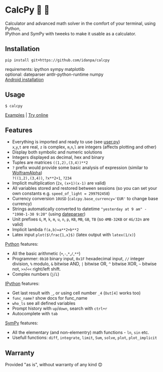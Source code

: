 # CalcPy 🧮 🐍

Calculator and advanced math solver in the comfort of your terminal, using Python,   
IPython and SymPy with tweeks to make it usable as a calculator.

## Installation 
```
pip install git+https://github.com/idanpa/calcpy
```
requirements: ipython sympy matplotlib   
optional: dateparser antlr-python-runtime numpy  
[Android installation](docs/android.md)
## Usage
```
$ calcpy
```
[Examples](docs/examples.md) | [Try online](https://replit.com/@idanp/CalcPy?embed=true)

## Features

* Everything is imported and ready to use (see [user.py](calcpy/user.py))  
  `x`,`y`,`t` are real, `z` is complex, `m`,`n`,`l` are integers (affects plotting and other)
* Display both symbolic and numeric solutions
* Integers displayed as decimal, hex and binary
* Tuples are matrices `((1,2),(3,4))**2`        
* `?` prefix would provide some basic analysis of expression (similar to [WolframAlpha](https://www.wolframalpha.com/))  
`?((1,2),(3,4))`, `?x**2+1`, `?234` 
* Implicit multiplication (`2x`, `(x+1)(x-1)` are valid)
* All variables stored and restored between sessions (so you can set your own constants e.g. `speed_of_light = 299792458`)
* Currency conversion `10USD` (`calcpy.base_currency='EUR'` to change base currency)
* Strings automatically converted to datetime `"yesterday at 9 am" - "1990-1-30 9:20"` (using [dateparser](https://github.com/scrapinghub/dateparser))
* Unit prefixes `G`, `M`, `k`, `m`, `u`, `n`, `p`, `KB`, `MB`, `GB`, `TB` (so `4MB-32KB` or `4G/32n` are valid)
* Implicit lambda `f(a,b)=a**2+b**2`
* Latex input `plot($\frac{1,x}$)` (latex output with `latex(1/x)`)

[Python](https://www.python.org/) features:
* All the basic arithmetic (`+`,`-`,`*`,`/`,`**`)
* Programmer: `0b10` binary input, `0x1F` hexadecimal input, `//` integer division, `%` modulo, `&` bitwise AND, `|` bitwise OR, `^` bitwise XOR, `~` bitwise not, `>>`/`<<` right/left shift. 
* Complex numbers (`j`/`i`)

[IPython](https://ipython.org) features:
* Get last result with `_`, or using cell number `_4` (`Out[4]` works too) 
* `func_name?` show docs for func_name
* `who_ls` see all defined variables
* Prompt history with `up`/`down`, search with `ctrl+r`
* Autocomplete with `tab`

[SymPy](https://www.sympy.org) features:
* All the elementary (and non-elementry) math functions - `ln`, `sin` etc. 
* Usefull functions: `diff`, `integrate`, `limit`, `Sum`, `solve`, `plot`, `plot_implicit`

## Warranty
Provided "as is", without warranty of any kind 😊

